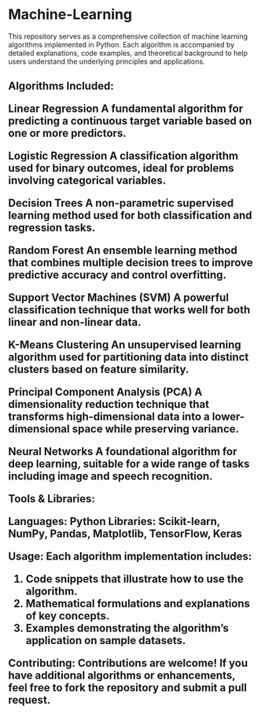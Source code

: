 # Machine-Learning

This repository serves as a comprehensive collection of machine learning algorithms implemented in Python. Each algorithm is accompanied by detailed explanations, code examples, and theoretical background to help users understand the underlying principles and applications.

<h2> Algorithms Included:

Linear Regression
A fundamental algorithm for predicting a continuous target variable based on one or more predictors.

Logistic Regression
A classification algorithm used for binary outcomes, ideal for problems involving categorical variables.

Decision Trees
A non-parametric supervised learning method used for both classification and regression tasks.

Random Forest
An ensemble learning method that combines multiple decision trees to improve predictive accuracy and control overfitting.

Support Vector Machines (SVM)
A powerful classification technique that works well for both linear and non-linear data.

K-Means Clustering
An unsupervised learning algorithm used for partitioning data into distinct clusters based on feature similarity.

Principal Component Analysis (PCA)
A dimensionality reduction technique that transforms high-dimensional data into a lower-dimensional space while preserving variance.

Neural Networks
A foundational algorithm for deep learning, suitable for a wide range of tasks including image and speech recognition.

Tools & Libraries:

Languages: Python
Libraries: Scikit-learn, NumPy, Pandas, Matplotlib, TensorFlow, Keras

Usage:
Each algorithm implementation includes:

1. Code snippets that illustrate how to use the algorithm.
2. Mathematical formulations and explanations of key concepts.
3. Examples demonstrating the algorithm’s application on sample datasets.

Contributing:
Contributions are welcome! If you have additional algorithms or enhancements, feel free to fork the repository and submit a pull request.



